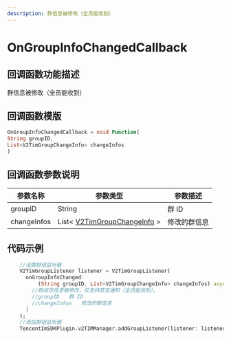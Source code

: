 ```yaml
---
description: 群信息被修改（全员能收到）
---
```


# OnGroupInfoChangedCallback

## 回调函数功能描述

群信息被修改（全员能收到）

## 回调函数模版

```dart
OnGroupInfoChangedCallback = void Function(
String groupID,
List<V2TimGroupChangeInfo> changeInfos
)
```

## 回调函数参数说明

| 参数名称        | 参数类型                                                                           | 参数描述   |
| ----------- | ------------------------------------------------------------------------------ | ------ |
| groupID     | String                                                                         | 群 ID   |
| changeInfos | List< [V2TimGroupChangeInfo](../guan-jian-lei/group/v2timgroupchangeinfo.md) > | 修改的群信息 |

## 代码示例

```dart
    //设置群组监听器
    V2TimGroupListener listener = V2TimGroupListener(
      onGroupInfoChanged:
          (String groupID, List<V2TimGroupChangeInfo> changeInfos) async {
        //群成员信息被修改，仅支持禁言通知（全员能收到）。
        //groupID	群 ID
        //changeInfos	修改的群信息
      }
    );
    //添加群组监听器
    TencentImSDKPlugin.v2TIMManager.addGroupListener(listener: listener);
```
